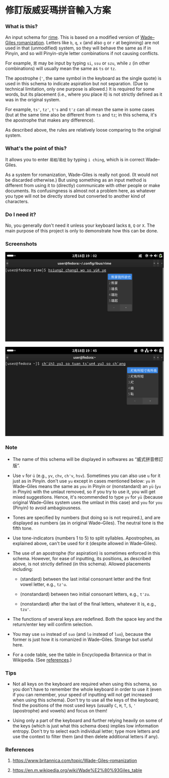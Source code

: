 # 修訂版威妥瑪拼音輸入方案

### What is this?

An input schema for [rime](https://github.com/rime/home). This is based on a modified version of [Wade–Giles romanization](https://www.britannica.com/topic/Wade-Giles-romanization).
Letters like `b`, `q`, `x` (and also `g` or `r` at beginning) are not used in that (unmodified) system, so they will behave the same as if in Pinyin, and so will Pinyin-style letter combinations if not causing conflicts.

For example, `思` may be input by typing `si`, `ssu` or `szu`, while `z` (in other combinations) will usually mean the same as `ts` or `tz`.

The apostrophe (`'`, the same symbol in the keyboard as the single quote) is used in this schema to indicate aspiration but not separation. (Due to technical limitation, only one purpose is allowed.) It is required for some words, but its placement (i.e., where you place it) is not strictly defined as it was in the original system.

For example, `ts'`, `tz'`, `t's` and `t'z` can all mean the same in some cases (but at the same time also be different from `ts` and `tz`; in this schema, it's the apostrophe that makes any difference).

As described above, the rules are relatively loose comparing to the original system.

### What's the point of this?

It allows you to enter `易經`/`易经` by typing `i ching`, which is in correct Wade–Giles.

As a system for romanization, Wade–Giles is really not good. (It would not be discarded otherwise.) But using something as an input method is different from using it to (directly) communicate with other people or make documents. Its confusingness is almost not a problem here, as whatever you type will not be directly stored but converted to another kind of characters.

### Do I need it?

No, you generally don't need it unless your keyboard lacks `B`, `Q` or `X`. The main purpose of this project is only to demonstrate how this can be done.

### Screenshots

![](screenshots/screenshot1.png)

![](screenshots/screenshot2.png)

### Note

* The name of this schema will be displayed in softwares as “威式拼音修訂版”.

* Use `v` for `ü` (e.g., `yv`, `chv`, `ch'v`, `hsv`). Sometimes you can also use `u` for it just as in Pinyin. don't use `yu` except in cases mentioned below: `yu` in Wade–Giles means the same as `you` in Pinyin or (nonstandard) an `yü` (`yu` in Pinyin) with the umlaut removed, so if you try to use it, you will get mixed suggestions. Hence, it's recommended to type `yv` for `yü` (because original Wade–Giles system uses the umlaut in this case) and `you` for `you` (Pinyin) to avoid ambagiousness.

* Tones are specified by numbers (but doing so is not required.), and are displayed as numbers (as in original Wade–Giles). The neutral tone is the fifth tone.

* Use tone-indicators (numbers 1 to 5) to split syllables. Apostrophes, as explained above, can't be used for it (despite allowed in Wade–Giles).

* The use of an apostrophe (for aspiration) is sometimes enforced in this schema. However, for ease of inputting, its positions, as described above, is not strictly defined (in this schema). Allowed placements including:

    * (standard) between the last initial consonant letter and the first vowel letter, e.g., `tz'u`.

    * (nonstandard) between two initial consonant letters, e.g., `t'zu`.

    * (nonstandard) after the last of the final letters, whatever it is, e.g., `tzu'`.

* The functions of several keys are redefined. Both the space key and the return/enter key will confirm selection.

* You may use `so` instead of `suo` (and `lo` instead of `luo`), because the former is just how it is romanized in Wade–Giles. Strange but useful here.

* For a code table, see the table in Encyclopedia Britannica or that in Wikipedia. (See <a href="#References">references</a>.)

### Tips

* Not all keys on the keyboard are required when using this schema, so you don't have to remember the whole keyboard in order to use it (even if you can remember, your speed of inputting will not get increased when using this schema). Don't try to use all the keys of the keyboard; find the positions of the most used keys (usually `C`, `H`, `T`, `S`, `'` (apostrophe) and vowels) and focus on them!

* Using only a part of the keyboard and further relying heavily on some of the keys (which is just what this schema does) implies low information entropy. Don't try to select each individual letter; type more letters and use the context to filter them (and then delete additional letters if any).

### References

1. <https://www.britannica.com/topic/Wade-Giles-romanization>

2. <https://en.m.wikipedia.org/wiki/Wade%E2%80%93Giles_table>